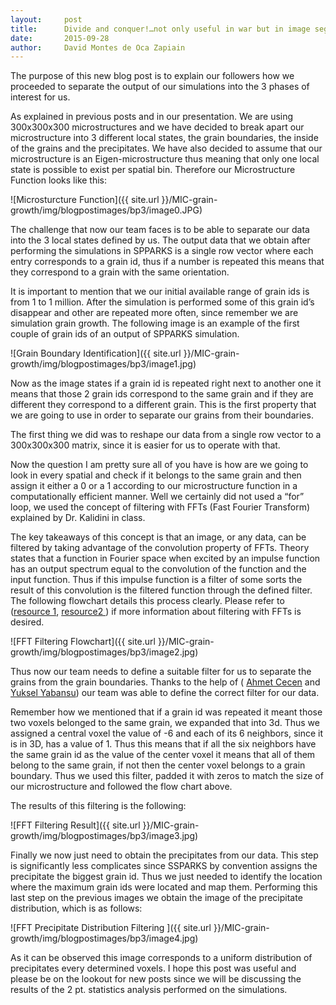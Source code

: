 ```yaml
---
layout:     post
title:      Divide and conquer!…not only useful in war but in image segmentation as well
date:       2015-09-28
author:     David Montes de Oca Zapiain
---
```

The purpose of this new blog post is to explain our followers how we proceeded to separate the output of our simulations into the 3 phases of interest for us. 

As explained in previous posts and in our presentation. We are using 300x300x300 microstructures and we have decided to break apart our microstructure into 3 different local states, the grain boundaries, the inside of the grains and the precipitates. We have also decided to assume that our microstructure is an Eigen-microstructure thus meaning that only one local state is possible to exist per spatial bin.  Therefore our Microstructure Function looks like this:

![Microsturcture Function]({{ site.url }}/MIC-grain-growth/img/blogpostimages/bp3/image0.JPG)

The challenge that now our team faces is to be able to separate our data into the 3 local states defined by us. The output data that we obtain after performing the simulations in SPPARKS is a single row vector where each entry corresponds to a grain id, thus if a number is repeated this means that they correspond to a grain with the same orientation. 

It is important to mention that we our initial available range of grain ids is from 1 to 1 million. After the simulation is performed some of this grain id’s disappear and other are repeated more often, since remember we are simulation grain growth. The following image is an example of the first couple of grain ids of an output of SPPARKS simulation.

![Grain Boundary Identification]({{ site.url }}/MIC-grain-growth/img/blogpostimages/bp3/image1.jpg)

Now as the image states if a grain id is repeated right next to another one it means that those 2 grain ids correspond to the same grain and if they are different they correspond to a different grain. This is the first property that we are going to use in order to separate our grains from their boundaries. 

The first thing we did was to reshape our data from a single row vector to a 300x300x300 matrix, since it is easier for us to operate with that.

 Now the question I am pretty sure all of you have is how are we going to look in every spatial and check if it belongs to the same grain and then assign it either a 0 or a 1 according to our microstructure function in a computationally efficient manner. Well we certainly did not used a “for” loop, we used the concept of filtering with FFTs (Fast Fourier Transform) explained by Dr. Kalidini in class. 
 
The key takeaways of this concept is that an image, or any data, can be filtered by taking advantage of the convolution property of FFTs. Theory states that a function in Fourier space when excited by an impulse function has an output spectrum equal to the convolution of the function and the input function. Thus if this impulse function is a filter of some sorts the result of this convolution is the filtered function through the defined filter. The following flowchart details this process clearly. Please refer to ([resource 1][resource1], [resource2 ][resource2]) if more information about filtering with FFTs is desired. 

![FFT Filtering Flowchart]({{ site.url }}/MIC-grain-growth/img/blogpostimages/bp3/image2.jpg)

Thus now our team needs to define a suitable filter for us to separate the grains from the grain boundaries. Thanks to the help of ( [Ahmet Cecen][AhmetCecen] and [Yuksel Yabansu][YukselYabansu]) our team was able to define the correct filter for our data. 

Remember how we mentioned that if a grain id was repeated it meant those two voxels belonged to the same grain, we expanded that into 3d. Thus we assigned a central voxel the value of -6 and each of its 6 neighbors, since it is in 3D, has a value of 1. Thus this means that if all the six neighbors have the same grain id as the value of the center voxel it means that all of them belong to the same grain, if not then the center voxel belongs to a grain boundary. Thus we used this filter, padded it with zeros to match the size of our microstructure and followed the flow chart above.

The results of this filtering is the following:

![FFT Filtering Result]({{ site.url }}/MIC-grain-growth/img/blogpostimages/bp3/image3.jpg)

Finally we now just need to obtain the precipitates from our data. This step is significantly less complicates since SSPARKS by convention assigns the precipitate the biggest grain id. Thus we just needed to identify the location where the maximum grain ids were located and map them. Performing this last step on the previous images we obtain the image of the precipitate distribution, which is as follows:

![FFT Precipitate Distribution Filtering ]({{ site.url }}/MIC-grain-growth/img/blogpostimages/bp3/image4.jpg)

As it can be observed this image corresponds to a uniform distribution of precipitates every determined voxels. I hope this post was useful and please be on the lookout for new posts since we will be discussing the results of the 2 pt. statistics analysis performed on the simulations. 

[resource1]: https://engineering.purdue.edu/~ee538/DFTbasedLinearFiltering.pdf
[resource2]: http://eeweb.poly.edu/~yao/EL5123/lecture6_2D_DFT.pdf
[AhmetCecen]: http://mined.gatech.edu/members/Ahmet-Cecen/
[YukselYabansu]: http://mined.gatech.edu/members/Yuksel-Yabansu/

